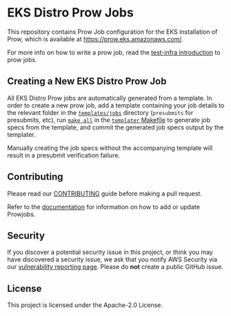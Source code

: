 # EKS Distro Prow Jobs

This repository contains Prow Job configuration for the EKS installation of
Prow, which is available at https://prow.eks.amazonaws.com/.

For more info on how to write a prow job, read the [test-infra
introduction](https://github.com/kubernetes/test-infra/blob/master/prow/jobs.md)
to prow jobs.

## Creating a New EKS Distro Prow Job
All EKS Distro Prow jobs are automatically generated from a template.
In order to create a new prow job, add a template containing your job details to the relevant folder in the [`templates/jobs`](https://github.com/aws/eks-distro-prow-jobs/tree/main/templater/jobs) directory (`presubmits` for presubmits, etc), 
run [`make all`](https://github.com/aws/eks-distro-prow-jobs/blob/main/templater/Makefile#L4) in the [`templater` Makefile](https://github.com/aws/eks-distro-prow-jobs/blob/main/templater/Makefile) to generate job specs from the template, and commit the generated job specs output by the templater.

Manually creating the job specs without the accompanying template will result in a presubmit verification failure.

## Contributing

Please read our [CONTRIBUTING](CONTRIBUTING.md) guide before making a pull
request.

Refer to the [documentation](docs/prowjobs.md) for information on how to add or update Prowjobs.

## Security

If you discover a potential security issue in this project, or think you may
have discovered a security issue, we ask that you notify AWS Security via our
[vulnerability reporting
page](http://aws.amazon.com/security/vulnerability-reporting/). Please do
**not** create a public GitHub issue.

## License

This project is licensed under the Apache-2.0 License.
